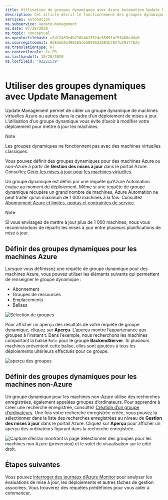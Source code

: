 ```yaml
---
title: Utilisation de groupes dynamiques avec Azure Automation Update Management
description: Cet article décrit le fonctionnement des groupes dynamiques avec Azure Automation Update Management.
services: automation
ms.subservice: update-management
ms.date: 07/28/2020
ms.topic: conceptual
ms.openlocfilehash: a2df2489e4b216b4b33524e35691bf93468edda0
ms.sourcegitcommit: 8d8deb9a406165de5050522681b782fb2917762d
ms.translationtype: HT
ms.contentlocale: fr-FR
ms.lasthandoff: 10/20/2020
ms.locfileid: "92221539"
---
```

# <a name="use-dynamic-groups-with-update-management"></a>Utiliser des groupes dynamiques avec Update Management

Update Management permet de cibler un groupe dynamique de machines virtuelles Azure ou autres dans le cadre d’un déploiement de mises à jour. L’utilisation d’un groupe dynamique vous évite d’avoir à modifier votre déploiement pour mettre à jour les machines.

> [!NOTE]
> Les groupes dynamiques ne fonctionnent pas avec des machines virtuelles classiques.

Vous pouvez définir des groupes dynamiques pour des machines Azure ou non-Azure à partir de **Gestion des mises à jour** dans le portail Azure. Consultez [Gérer les mises à jour pour les machines virtuelles](manage-updates-for-vm.md).

Un groupe dynamique est défini par une requête qu’Azure Automation évalue au moment du déploiement. Même si une requête de groupe dynamique récupère un grand nombre de machines, Azure Automation ne peut traiter qu’un maximum de 1 000 machines à la fois. Consultez [Abonnement Azure et limites, quotas et contraintes de service](../../azure-resource-manager/management/azure-subscription-service-limits.md#update-management).

> [!NOTE]
> Si vous envisagez de mettre à jour plus de 1 000 machines, nous vous recommandons de répartir les mises à jour entre plusieurs planifications de mise à jour. 

## <a name="define-dynamic-groups-for-azure-machines"></a>Définir des groupes dynamiques pour les machines Azure

Lorsque vous définissez une requête de groupe dynamique pour des machines Azure, vous pouvez utiliser les éléments suivants qui permettent de renseigner le groupe dynamique :

* Abonnement
* Groupes de ressources
* Emplacements
* Balises

![Sélection de groupes](./media/configure-groups/select-groups.png)

Pour afficher un aperçu des résultats de votre requête de groupe dynamique, cliquez sur **Aperçu**. L’aperçu montre l’appartenance aux groupes à l’instant t. Dans l’exemple, nous recherchons les machines comportant la balise `Role` pour le groupe **BackendServer**. Si plusieurs machines présentent cette balise, elles sont ajoutées à tous les déploiements ultérieurs effectués pour ce groupe.

![aperçu des groupes](./media/configure-groups/preview-groups.png)

## <a name="define-dynamic-groups-for-non-azure-machines"></a>Définir des groupes dynamiques pour les machines non-Azure

Un groupe dynamique pour les machines non-Azure utilise des recherches enregistrées, également appelées groupes d’ordinateurs. Pour apprendre à créer une recherche enregistrée, consultez [Création d’un groupe d’ordinateurs](../../azure-monitor/platform/computer-groups.md#creating-a-computer-group). Une fois votre recherche enregistrée créée, vous pouvez la sélectionner dans la liste des recherches enregistrées au niveau de **Gestion des mises à jour** dans le portail Azure. Cliquez sur **Aperçu** pour afficher un aperçu des ordinateurs figurant dans la recherche enregistrée.

![Capture d’écran montrant la page Sélectionner des groupes pour les machines non Azure (préversion) et le volet de visualisation sur le côté droit.](./media/configure-groups/select-groups-2.png)

## <a name="next-steps"></a>Étapes suivantes

Vous pouvez [interroger des journaux d’Azure Monitor](query-logs.md) pour analyser les évaluations de mise à jour, les déploiements et autres tâches de gestion associées. Vous trouverez des requêtes prédéfinies pour vous aider à commencer.
